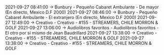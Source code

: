 2021-09-27 08:41:00 -> Bunbury - Pequeño Cabaret Ambulante - De mayor (En directo, Mexico D.F 2000)
2021-09-27 08:46:00 -> Bunbury - Pequeño Cabaret Ambulante - El extranjero (En directo, Mexico D.F 2000)
2021-09-27 12:49:00 -> Creativo - Creativo - #155 - STREAMERS, CHILE MORRON & GOLF
2021-09-27 13:06:00 -> Audiolibros favoritos - Audiolibros favoritos - El otro por sí mismo de Jean Baudrillard
2021-09-27 13:38:00 -> Creativo - Creativo - #155 - STREAMERS, CHILE MORRON & GOLF
2021-09-27 13:38:00 -> Creativo - Creativo - #155 - STREAMERS, CHILE MORRON & GOLF
